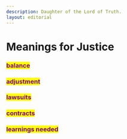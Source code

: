 ```yaml
---
description: Daughter of the Lord of Truth.
layout: editorial
---
```


# Meanings for Justice

### <mark style="color:purple;">balance</mark>&#x20;

### <mark style="color:purple;">adjustment</mark>&#x20;

### <mark style="color:purple;">lawsuits</mark>

### <mark style="color:purple;">contracts</mark>&#x20;

### <mark style="color:purple;">learnings needed</mark>

